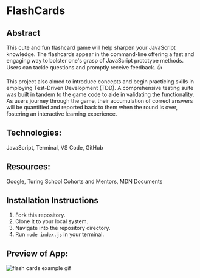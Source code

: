 # FlashCards

## Abstract

This cute and fun flashcard game will help sharpen your JavaScript knowledge. The flashcards appear in the command-line offering a fast and engaging way to bolster one's grasp of JavaScript prototype methods. Users can tackle questions and promptly receive feedback. 👍

This project also aimed to introduce concepts and begin practicing skills in employing Test-Driven Development (TDD). A comprehensive testing suite was built in tandem to the game code to aide in validating the functionality. As users journey through the game, their accumulation of correct answers will be quantified and reported back to them when the round is over, fostering an interactive learning experience.

## Technologies:

JavaScript, Terminal, VS Code, GitHub

## Resources:

Google, Turing School Cohorts and Mentors, MDN Documents

## Installation Instructions

1. Fork this repository.
2. Clone it to your local system.
3. Navigate into the repository directory.
4. Run `node index.js` in your terminal.

## Preview of App:

![flash cards example gif](https://media.giphy.com/media/1zkb1q58eTiTH6D7wc/giphy.gif)
